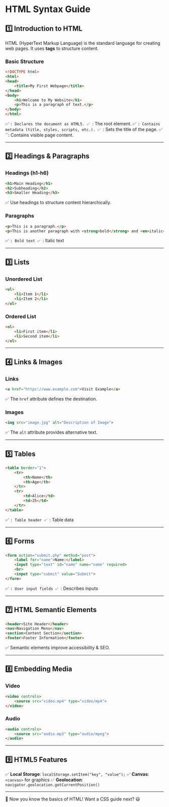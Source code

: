 # HTML Syntax Guide

## 1️⃣ Introduction to HTML

HTML (HyperText Markup Language) is the standard language for creating web pages. It uses **tags** to structure content.

### Basic Structure

```html
<!DOCTYPE html>
<html>
<head>
    <title>My First Webpage</title>
</head>
<body>
    <h1>Welcome to My Website</h1>
    <p>This is a paragraph of text.</p>
</body>
</html>
```

✅ `: Declares the document as HTML5. ✅ `: The root element. ✅ `: Contains metadata (title, styles, scripts, etc.). ✅ `: Sets the title of the page. ✅ \`\`: Contains visible page content.

---

## 2️⃣ Headings & Paragraphs

### Headings (h1-h6)

```html
<h1>Main Heading</h1>
<h2>Subheading</h2>
<h3>Smaller Heading</h3>
```

✅ Use headings to structure content hierarchically.

### Paragraphs

```html
<p>This is a paragraph.</p>
<p>This is another paragraph with <strong>bold</strong> and <em>italic</em> text.</p>
```

✅ `: Bold text ✅ `: Italic text

---

## 3️⃣ Lists

### Unordered List

```html
<ul>
    <li>Item 1</li>
    <li>Item 2</li>
</ul>
```

### Ordered List

```html
<ol>
    <li>First item</li>
    <li>Second item</li>
</ol>
```

---

## 4️⃣ Links & Images

### Links

```html
<a href="https://www.example.com">Visit Example</a>
```

✅ The `href` attribute defines the destination.

### Images

```html
<img src="image.jpg" alt="Description of Image">
```

✅ The `alt` attribute provides alternative text.

---

## 5️⃣ Tables

```html
<table border="1">
    <tr>
        <th>Name</th>
        <th>Age</th>
    </tr>
    <tr>
        <td>Alice</td>
        <td>25</td>
    </tr>
</table>
```

✅ `: Table header ✅ `: Table data

---

## 6️⃣ Forms

```html
<form action="submit.php" method="post">
    <label for="name">Name:</label>
    <input type="text" id="name" name="name" required>
    <br>
    <input type="submit" value="Submit">
</form>
```

✅ `: User input fields ✅ `: Describes inputs

---

## 7️⃣ HTML Semantic Elements

```html
<header>Site Header</header>
<nav>Navigation Menu</nav>
<section>Content Section</section>
<footer>Footer Information</footer>
```

✅ Semantic elements improve accessibility & SEO.

---

## 8️⃣ Embedding Media

### Video

```html
<video controls>
    <source src="video.mp4" type="video/mp4">
</video>
```

### Audio

```html
<audio controls>
    <source src="audio.mp3" type="audio/mpeg">
</audio>
```

---

## 9️⃣ HTML5 Features

✅ **Local Storage**: `localStorage.setItem("key", "value");` ✅ **Canvas**: `<canvas>` for graphics ✅ **Geolocation**: `navigator.geolocation.getCurrentPosition()`

---

🎉 Now you know the basics of HTML! Want a CSS guide next? 😃


